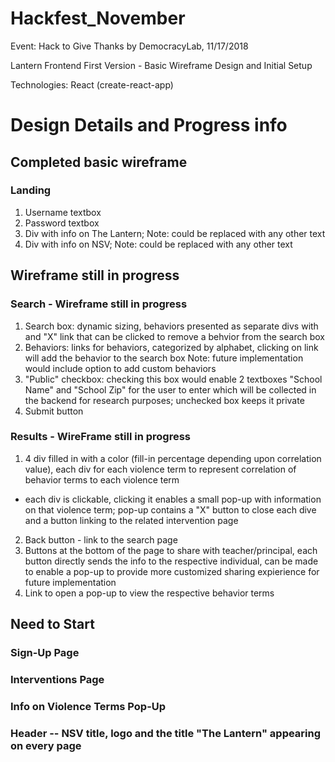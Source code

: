# Hackfest_November 

Event: Hack to Give Thanks by DemocracyLab, 11/17/2018

Lantern Frontend First Version - Basic Wireframe Design and Initial Setup 

Technologies: React (create-react-app) 

# Design Details and Progress info 

## Completed basic wireframe
### Landing 
1. Username textbox
2. Password textbox
3. Div with info on The Lantern; Note: could be replaced with any other text 
4. Div with info on NSV; Note: could be replaced with any other text 

## Wireframe still in progress 
### Search - Wireframe still in progress
1. Search box: dynamic sizing, behaviors presented as separate divs with and "X" link that can be clicked to remove a behvior from the search box
2. Behaviors: links for behaviors, categorized by alphabet, clicking on link will add the behavior to the search box
   Note: future implementation would include option to add custom behaviors 
3. "Public" checkbox: checking this box would enable 2 textboxes "School Name" and "School Zip" for the user to enter which will be collected in the backend for research purposes; unchecked box keeps it private 
4. Submit button
### Results - WireFrame still in progress
1. 4 div filled in with a color (fill-in percentage depending upon correlation value), each div for each violence term to represent correlation of behavior terms to each violence term
  - each div is clickable, clicking it enables a small pop-up with information on that violence term; pop-up contains a "X" button to       close each dive and a button linking to the related intervention page 
2. Back button - link to the search page 
3. Buttons at the bottom of the page to share with teacher/principal, each button directly sends the info to the respective individual, can be made to enable a pop-up to provide more customized sharing expierience for future implementation 
4. Link to open a pop-up to view the respective behavior terms 

## Need to Start 
### Sign-Up Page 
### Interventions Page 
### Info on Violence Terms Pop-Up 
### Header -- NSV title, logo and the title "The Lantern" appearing on every page 





